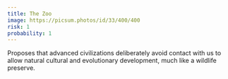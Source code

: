 ```yaml
---
title: The Zoo
image: https://picsum.photos/id/33/400/400
risk: 1
probability: 1
---
```


Proposes that advanced civilizations deliberately avoid contact with us to allow natural cultural and evolutionary development, much like a wildlife preserve.
